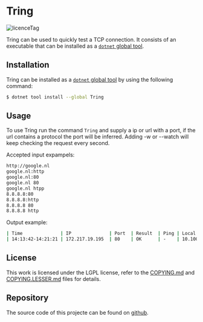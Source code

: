 # Tring

![licenceTag](https://img.shields.io/github/license/hightechict/Tring.svg)

Tring can be used to quickly test a TCP connection.
It consists of an executable that can be installed as a [`dotnet` global tool][globalTool].

## Installation

Tring can be installed as a [`dotnet` global tool][globalTool] by using the following command:

```bash
$ dotnet tool install --global Tring
```

## Usage

To use Tring run the command `Tring` and supply a ip or url with a port, if the url contains a protocol the port will be inferred.
Adding -w or --watch will keep checking the request every second.

Accepted input expampels:
```bash
http://google.nl
google.nl:http
google.nl:80
google.nl 80
google.nl htpp
8.8.8.8:80
8.8.8.8:http
8.8.8.8 80
8.8.8.8 http
```

Output example:

```bash
| Time              | IP              | Port  | Result  | Ping | Local Interface |
| 14:13:42-14:21:21 | 172.217.19.195  | 80    | OK      | -    | 10.100.100.155  |
```

## License

This work is licensed under the LGPL license, refer to the [COPYING.md][license] and [COPYING.LESSER.md][licenseExtension] files for details.

## Repository

The source code of this projecte can be found on [github](https://github.com/hightechict/Tring).

[license]: https://raw.githubusercontent.com/hightechict/Tring/develop/COPYING
[licenseExtension]: https://raw.githubusercontent.com/hightechict/Tring/develop/COPYING.LESSER
[globalTool]: https://docs.microsoft.com/en-us/dotnet/core/tools/global-tools
